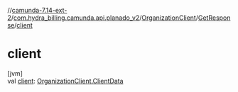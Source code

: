 //[camunda-7.14-ext-2](../../../../index.md)/[com.hydra_billing.camunda.api.planado_v2](../../index.md)/[OrganizationClient](../index.md)/[GetResponse](index.md)/[client](client.md)

# client

[jvm]\
val [client](client.md): [OrganizationClient.ClientData](../-client-data/index.md)
